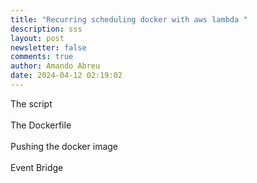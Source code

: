 ```yaml
---
title: "Recurring scheduling docker with aws lambda "
description: sss
layout: post
newsletter: false
comments: true
author: Amando Abreu
date: 2024-04-12 02:19:02
---
```

T﻿he script\
\
T﻿he Dockerfile\
\
P﻿ushing the docker image\
\
E﻿vent Bridge